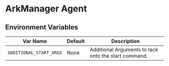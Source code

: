 # ArkManager Agent

## Environment Variables

| Var Name                | Default | Description |
|-------------------------|---------|--|
| `ADDITIONAL_START_ARGS` | None    | Additional Arguments to tack onto the start command. |
